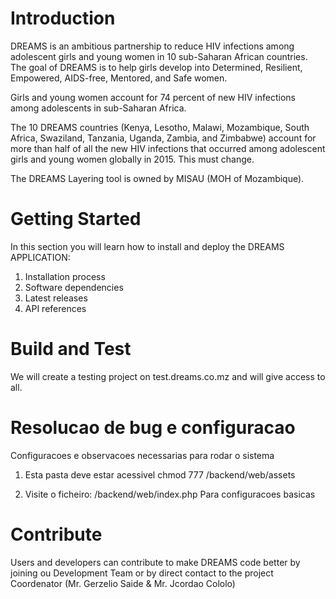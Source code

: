 # Introduction 
DREAMS is an ambitious partnership to reduce HIV infections among adolescent girls and young women in 10 sub-Saharan African countries. The goal of DREAMS is to help girls develop into Determined, Resilient, Empowered, AIDS-free, Mentored, and Safe women.

Girls and young women account for 74 percent of new HIV infections among adolescents in sub-Saharan Africa.

The 10 DREAMS countries (Kenya, Lesotho, Malawi, Mozambique, South Africa, Swaziland, Tanzania, Uganda, Zambia, and Zimbabwe) account for more than half of all the new HIV infections that occurred among adolescent girls and young women globally in 2015. This must change.

The DREAMS Layering tool is owned by MISAU (MOH of Mozambique).
# Getting Started
 In this section you will learn how to install and deploy the DREAMS APPLICATION:
1.	Installation process
2.	Software dependencies
3.	Latest releases
4.	API references

# Build and Test
We will create a testing project on test.dreams.co.mz and will give access to all.

# Resolucao de bug e configuracao
Configuracoes e observacoes necessarias para rodar o sistema
1.  Esta pasta deve estar acessivel
    chmod 777 /backend/web/assets

2.  Visite o ficheiro: /backend/web/index.php
    Para configuracoes basicas

# Contribute
 
Users and developers can contribute to make DREAMS code better by joining ou Development Team or by direct contact to the project Coordenator (Mr. Gerzelio Saide & Mr. Jcordao Cololo)

